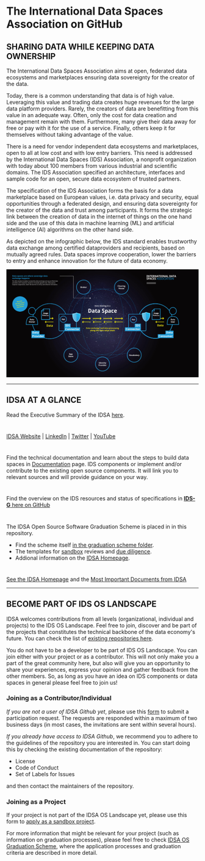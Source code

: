 # The International Data Spaces Association on GitHub

## SHARING DATA WHILE KEEPING DATA OWNERSHIP

The International Data Spaces Association aims at open, federated data ecosystems and marketplaces ensuring data sovereignty for the creator of the data.

Today, there is a common understanding that data is of high value. Leveraging this value and trading data creates huge revenues for the large data platform providers. Rarely, the creators of data are benefitting from this value in an adequate way. Often, only the cost for data creation and management remain with them. Furthermore, many give their data away for free or pay with it for the use of a service. Finally, others keep it for themselves without taking advantage of the value.

There is a need for vendor independent data ecosystems and marketplaces, open to all at low cost and with low entry barriers. This need is addressed by the International Data Spaces (IDS) Association, a nonprofit organization with today about 100 members from various industrial and scientific domains. The IDS Association specified an architecture, interfaces and sample code for an open, secure data ecosystem of trusted partners.

The specification of the IDS Association forms the basis for a data marketplace based on European values, i.e. data privacy and security, equal opportunities through a federated design, and ensuring data sovereignty for the creator of the data and trust among participants. It forms the strategic link between the creation of data in the internet of things on the one hand side and the use of this data in machine learning (ML) and artificial intelligence (AI) algorithms on the other hand side.

As depicted on the infographic below, the IDS standard enables trustworthy data exchange among certified dataproviders and recipients, based on mutually agreed rules. Data spaces improve cooperation, lower the barriers to entry and enhance innovation for the future of data economy.

![Data Sharing in a Data Space](images/IDSA-Infographic-Data-Sharing-in-a-Data-Space.jpg)

---

## IDSA AT A GLANCE
Read the Executive Summary of the IDSA [here](https://www.internationaldataspaces.org/publications/sharing-data-while-keeping-data-ownership-the-potential-of-ids-for-the-data-economy/).

#
[IDSA Website](https://internationaldataspaces.org/) | [LinkedIn](https://www.linkedin.com/company/international-data-spaces-association/mycompany/) | [Twitter](https://twitter.com/ids_association) | [YouTube](https://www.youtube.com/channel/UC9PsQnKgreCmj-F6Kea5QRg) 
#
Find the technical documentation and learn about the steps to build data spaces in [Documentation](/documentation/README.md) page. IDS components or implement and/or contribute to the existing open source components. It will link you to relevant sources and will provide guidance on your way.
#
Find the overview on the IDS resources and status of specifications in [**IDS-G** here on GitHub](https://github.com/International-Data-Spaces-Association/IDS-G)
#
The IDSA Open Source Software Graduation Scheme is placed in in this repository. 
- Find the scheme itself [in the graduation scheme folder](./graduation_scheme/README.md).
- The templates for [sandbox](./graduation_scheme/Sandbox_Reviews/README.md) reviews and [due diligence](./graduation_scheme/due_diligence_reports/README.md).
- Addional information on the [IDSA Homepage](https://internationaldataspaces.org/make/open-source/).
#
[See the IDSA Homepage](https://www.internationaldataspaces.org) and the [Most Important Documents from IDSA](https://internationaldataspaces.org/publications/most-important-documents/)

---

## BECOME PART OF IDS OS LANDSCAPE
IDSA welcomes contributions from all levels (organizational, individual and projects) to the IDS OS Landscape. Feel free to join, discover and be part of the projects that constitutes the technical backbone of the data economy's future. You can check the list of [existing repositories here](/overview_repositories.md).

You do not have to be a developer to be part of IDS OS Landscape. You can join either with your project or as a contributor. This will not only make you a part of the great community here, but also will give you an opportunity to share your experiences, express your opinion and gather feedback from the other members. So, as long as you have an idea on IDS components or data spaces in general please feel free to join us!

### Joining as a Contributor/Individual
*If you are not a user of IDSA Github yet*, please use this [form](https://forms.office.com/r/LMFt6pbji4 "IDSA Github / Participation Request") to submit a participation request. The requests are responded within a maximum of two business days (in most cases, the invitations are sent within several hours).

*If you already have access to IDSA Github*, we recommend you to adhere to the guidelines of the repository you are interested in. You can start doing this by checking the existing documentation of the repository:

* License
* Code of Conduct
* Set of Labels for Issues

and then contact the maintainers of the repository.


### Joining as a Project
If your project is not part of the IDSA OS Landscape yet, please use this form to [apply as a sandbox project](https://internationaldataspaces.org/open-source-application-form/).

For more information that might be relevant for your project (such as information on graduation processes), please feel free to check [IDSA OS Graduation Scheme](...), where the application processes and graduation criteria are described in more detail.



